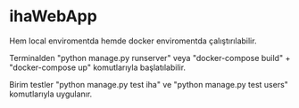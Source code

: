 # ihaWebApp

Hem local enviromentda hemde docker enviromentda çalıştırılabilir.

Terminalden "python manage.py runserver" veya "docker-compose build" + "docker-compose up" komutlarıyla başlatılabilir.

Birim testler "python manage.py test iha" ve "python manage.py test users" komutlarıyla uygulanır.
